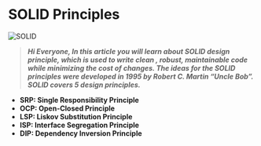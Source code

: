 # SOLID Principles
![SOLID](https://miro.medium.com/v2/resize:fit:720/format:webp/1*PWRiGhIG12iypXOTuz5wwg.png)

> ***Hi Everyone, In this article you will learn about SOLID design principle, which is used to write clean , robust, maintainable code while minimizing the cost of changes. The ideas for the SOLID principles were developed in 1995 by Robert C. Martin “Uncle Bob”. SOLID covers 5 design principles.***

* **SRP: Single Responsibility Principle**
* **OCP: Open-Closed Principle**
* **LSP: Liskov Substitution Principle**
* **ISP: Interface Segregation Principle**
* **DIP: Dependency Inversion Principle**


